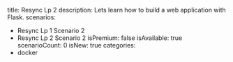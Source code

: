 title: Resync Lp 2
description: Lets learn how to build a web application with Flask.
scenarios: 
  - Resync Lp 1 Scenario 2
  - Resync Lp 2 Scenario 2
isPremium: false
isAvailable: true
scenarioCount: 0
isNew: true
categories: 
  - docker
